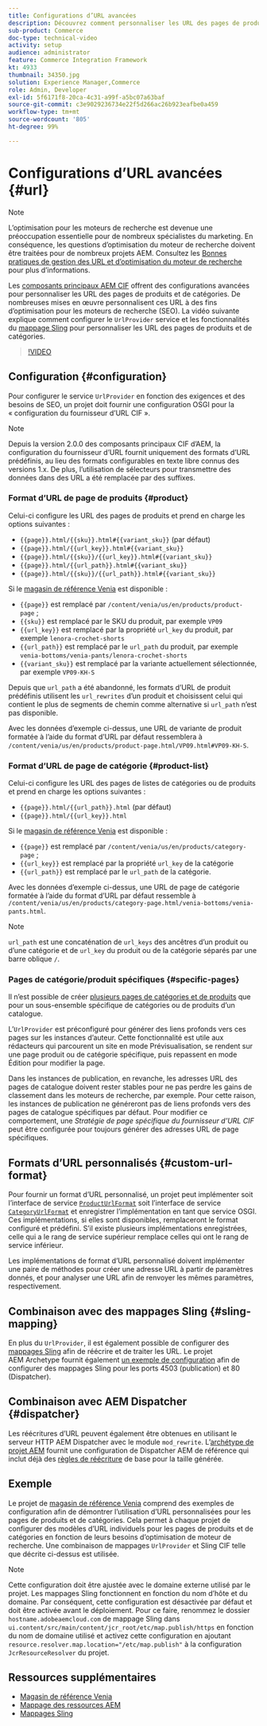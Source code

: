 ```yaml
---
title: Configurations d’URL avancées
description: Découvrez comment personnaliser les URL des pages de produits et de catégories. Cela permet aux implémentations d’optimiser les URL pour les moteurs de recherche et de promouvoir la découverte.
sub-product: Commerce
doc-type: technical-video
activity: setup
audience: administrator
feature: Commerce Integration Framework
kt: 4933
thumbnail: 34350.jpg
solution: Experience Manager,Commerce
role: Admin, Developer
exl-id: 5f6171f8-20ca-4c31-a99f-a5bc07a63baf
source-git-commit: c3e9029236734e22f5d266ac26b923eafbe0a459
workflow-type: tm+mt
source-wordcount: '805'
ht-degree: 99%

---
```


# Configurations d’URL avancées {#url}

>[!NOTE]
>
>L’optimisation pour les moteurs de recherche est devenue une préoccupation essentielle pour de nombreux spécialistes du marketing. En conséquence, les questions d’optimisation du moteur de recherche doivent être traitées pour de nombreux projets AEM. Consultez les [Bonnes pratiques de gestion des URL et d’optimisation du moteur de recherche](https://experienceleague.adobe.com/docs/experience-manager-65-lts/managing/managing-further-reference/seo-and-url-management.html) pour plus d’informations.

Les [composants principaux AEM CIF](https://github.com/adobe/aem-core-cif-components) offrent des configurations avancées pour personnaliser les URL des pages de produits et de catégories. De nombreuses mises en œuvre personnalisent ces URL à des fins d’optimisation pour les moteurs de recherche (SEO). La vidéo suivante explique comment configurer le `UrlProvider` service et les fonctionnalités du [mappage Sling](https://sling.apache.org/documentation/the-sling-engine/mappings-for-resource-resolution.html) pour personnaliser les URL des pages de produits et de catégories.

>[!VIDEO](https://video.tv.adobe.com/v/34350/?quality=12)

## Configuration {#configuration}

Pour configurer le service `UrlProvider` en fonction des exigences et des besoins de SEO, un projet doit fournir une configuration OSGI pour la « configuration du fournisseur d’URL CIF ».

>[!NOTE]
>
>Depuis la version 2.0.0 des composants principaux CIF d’AEM, la configuration du fournisseur d’URL fournit uniquement des formats d’URL prédéfinis, au lieu des formats configurables en texte libre connus des versions 1.x. De plus, l’utilisation de sélecteurs pour transmettre des données dans des URL a été remplacée par des suffixes.

### Format d’URL de page de produits {#product}

Celui-ci configure les URL des pages de produits et prend en charge les options suivantes :

* `{{page}}.html/{{sku}}.html#{{variant_sku}}` (par défaut)
* `{{page}}.html/{{url_key}}.html#{{variant_sku}}`
* `{{page}}.html/{{sku}}/{{url_key}}.html#{{variant_sku}}`
* `{{page}}.html/{{url_path}}.html#{{variant_sku}}`
* `{{page}}.html/{{sku}}/{{url_path}}.html#{{variant_sku}}`

Si le [magasin de référence Venia](https://github.com/adobe/aem-cif-guides-venia) est disponible :

* `{{page}}` est remplacé par `/content/venia/us/en/products/product-page` ;
* `{{sku}}` est remplacé par le SKU du produit, par exemple `VP09`
* `{{url_key}}` est remplacé par la propriété `url_key` du produit, par exemple `lenora-crochet-shorts`
* `{{url_path}}` est remplacé par le `url_path` du produit, par exemple `venia-bottoms/venia-pants/lenora-crochet-shorts`
* `{{variant_sku}}` est remplacé par la variante actuellement sélectionnée, par exemple `VP09-KH-S`

Depuis que `url_path` a été abandonné, les formats d’URL de produit prédéfinis utilisent les `url_rewrites` d’un produit et choisissent celui qui contient le plus de segments de chemin comme alternative si `url_path` n’est pas disponible.

Avec les données d’exemple ci-dessus, une URL de variante de produit formatée à l’aide du format d’URL par défaut ressemblera à `/content/venia/us/en/products/product-page.html/VP09.html#VP09-KH-S`.

### Format d’URL de page de catégorie {#product-list}

Celui-ci configure les URL des pages de listes de catégories ou de produits et prend en charge les options suivantes :

* `{{page}}.html/{{url_path}}.html` (par défaut)
* `{{page}}.html/{{url_key}}.html`

Si le [magasin de référence Venia](https://github.com/adobe/aem-cif-guides-venia) est disponible :

* `{{page}}` est remplacé par `/content/venia/us/en/products/category-page` ;
* `{{url_key}}` est remplacé par la propriété `url_key` de la catégorie
* `{{url_path}}` est remplacé par le `url_path` de la catégorie.

Avec les données d’exemple ci-dessus, une URL de page de catégorie formatée à l’aide du format d’URL par défaut ressemble à `/content/venia/us/en/products/category-page.html/venia-bottoms/venia-pants.html`.

>[!NOTE]
> 
>`url_path` est une concaténation de `url_keys` des ancêtres d’un produit ou d’une catégorie et de `url_key` du produit ou de la catégorie séparés par une barre oblique `/`.

### Pages de catégorie/produit spécifiques {#specific-pages}

Il n’est possible de créer [plusieurs pages de catégories et de produits](multi-template-usage.md) que pour un sous-ensemble spécifique de catégories ou de produits d’un catalogue.

L’`UrlProvider` est préconfiguré pour générer des liens profonds vers ces pages sur les instances dʼauteur. Cette fonctionnalité est utile aux rédacteurs qui parcourent un site en mode Prévisualisation, se rendent sur une page produit ou de catégorie spécifique, puis repassent en mode Édition pour modifier la page.

Dans les instances de publication, en revanche, les adresses URL des pages de catalogue doivent rester stables pour ne pas perdre les gains de classement dans les moteurs de recherche, par exemple. Pour cette raison, les instances de publication ne généreront pas de liens profonds vers des pages de catalogue spécifiques par défaut. Pour modifier ce comportement, une _Stratégie de page spécifique du fournisseur d’URL CIF_ peut être configurée pour toujours générer des adresses URL de page spécifiques.

## Formats d’URL personnalisés {#custom-url-format}

Pour fournir un format dʼURL personnalisé, un projet peut implémenter soit lʼinterface de service [`ProductUrlFormat`](https://javadoc.io/doc/com.adobe.commerce.cif/core-cif-components-core/latest/com/adobe/cq/commerce/core/components/services/urls/ProductUrlFormat.html) soit l’interface de service [`CategoryUrlFormat`](https://javadoc.io/doc/com.adobe.commerce.cif/core-cif-components-core/latest/com/adobe/cq/commerce/core/components/services/urls/CategoryUrlFormat.html) et enregistrer lʼimplémentation en tant que service OSGI. Ces implémentations, si elles sont disponibles, remplaceront le format configuré et prédéfini. S’il existe plusieurs implémentations enregistrées, celle qui a le rang de service supérieur remplace celles qui ont le rang de service inférieur.

Les implémentations de format dʼURL personnalisé doivent implémenter une paire de méthodes pour créer une adresse URL à partir de paramètres donnés, et pour analyser une URL afin de renvoyer les mêmes paramètres, respectivement.

## Combinaison avec des mappages Sling {#sling-mapping}

En plus du `UrlProvider`, il est également possible de configurer des [mappages Sling](https://sling.apache.org/documentation/the-sling-engine/mappings-for-resource-resolution.html) afin de réécrire et de traiter les URL. Le projet AEM Archetype fournit également [un exemple de configuration](https://github.com/adobe/aem-cif-project-archetype/tree/master/src/main/archetype/samplecontent/src/main/content/jcr_root/etc/map.publish) afin de configurer des mappages Sling pour les ports 4503 (publication) et 80 (Dispatcher).

## Combinaison avec AEM Dispatcher {#dispatcher}

Les réécritures d’URL peuvent également être obtenues en utilisant le serveur HTTP AEM Dispatcher avec le module `mod_rewrite`. L’[archétype de projet AEM](https://github.com/adobe/aem-project-archetype) fournit une configuration de Dispatcher AEM de référence qui inclut déjà des [règles de réécriture](https://github.com/adobe/aem-project-archetype/tree/master/src/main/archetype/dispatcher.cloud) de base pour la taille générée.

## Exemple

Le projet de [magasin de référence Venia](https://github.com/adobe/aem-cif-guides-venia) comprend des exemples de configuration afin de démontrer l’utilisation d’URL personnalisées pour les pages de produits et de catégories. Cela permet à chaque projet de configurer des modèles d’URL individuels pour les pages de produits et de catégories en fonction de leurs besoins d’optimisation de moteur de recherche. Une combinaison de mappages `UrlProvider` et Sling CIF telle que décrite ci-dessus est utilisée.

>[!NOTE]
>
>Cette configuration doit être ajustée avec le domaine externe utilisé par le projet. Les mappages Sling fonctionnent en fonction du nom d’hôte et du domaine. Par conséquent, cette configuration est désactivée par défaut et doit être activée avant le déploiement. Pour ce faire, renommez le dossier `hostname.adobeaemcloud.com` de mappage Sling dans `ui.content/src/main/content/jcr_root/etc/map.publish/https` en fonction du nom de domaine utilisé et activez cette configuration en ajoutant `resource.resolver.map.location="/etc/map.publish"` à la configuration `JcrResourceResolver` du projet.

## Ressources supplémentaires

* [Magasin de référence Venia](https://github.com/adobe/aem-cif-guides-venia)
* [Mappage des ressources AEM](https://experienceleague.adobe.com/docs/experience-manager-65-lts/deploying/configuring/resource-mapping.html)
* [Mappages Sling](https://sling.apache.org/documentation/the-sling-engine/mappings-for-resource-resolution.html)
